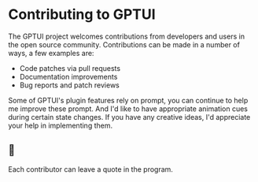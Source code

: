 # Contributing to GPTUI

The GPTUI project welcomes contributions from developers and users in the open source community.
Contributions can be made in a number of ways, a few examples are:

- Code patches via pull requests
- Documentation improvements
- Bug reports and patch reviews

Some of GPTUI's plugin features rely on prompt, you can continue to help me improve these prompt.
And I'd like to have appropriate animation cues during certain state changes.
If you have any creative ideas, I'd appreciate your help in implementing them.


## 🎉

Each contributor can leave a quote in the program.
